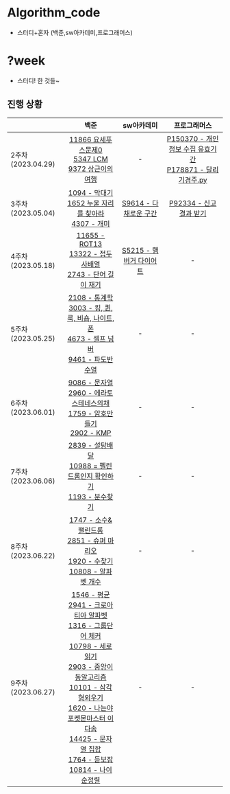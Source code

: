 # Algorithm_code
- 스터디+혼자 (백준,sw아카데미,프로그래머스)

# ?week
- 스터디! 한 것들~
## 진행 상황
||백준|sw아카데미|프로그래머스|
|:---|:---:|:---:|:---:|
|2주차(2023.04.29)|[11866 요세푸스문제0](https://www.acmicpc.net/problem/11866)<br>[5347 LCM](https://www.acmicpc.net/problem/5347)<br>[9372 상근이의 여행](https://www.acmicpc.net/problem/9372)|-|[P150370 - 개인정보 수집 유효기간](https://programmers.co.kr/)<br>[P178871 - 달리기경주.py](https://programmers.co.kr/)|
|3주차(2023.05.04)|[1094 - 막대기](https://www.acmicpc.net/problem/1094)<br>[1652 누울 자리를 찾아라](https://www.acmicpc.net/problem/1652)<br>[4307 - 개미](https://www.acmicpc.net/problem/4307)|[S9614 - 다채로운 구간](https://swexpertacademy.com/main/main.do)|[P92334 - 신고 결과 받기]()|
|4주차(2023.05.18)|[11655 - ROT13](https://www.acmicpc.net/problem/11655)<br>[13322 - 접두사배열](https://www.acmicpc.net/problem/13322)<br>[2743 - 단어 길이 재기](https://www.acmicpc.net/problem/2743)<br>|[S5215 - 햄버거 다이어트](https://swexpertacademy.com/main/main.do)|-|
|5주차(2023.05.25)|[2108 - 통계학](https://www.acmicpc.net/problem/2108)<br>[3003 - 킹, 퀸, 룩, 비숍, 나이트, 폰](https://www.acmicpc.net/problem/3003)<br>[4673 - 셀프 넘버](https://www.acmicpc.net/problem/4673)<br>[9461 - 파도반수열](https://www.acmicpc.net/problem/9461)<br>|-|-|
|6주차(2023.06.01)|[9086 - 문자열](https://www.acmicpc.net/problem/9086)<br>[2960 - 에라토스테네스의채](https://www.acmicpc.net/problem/2960)<br>[1759 - 암호만들기](https://www.acmicpc.net/problem/1759)<br>[2902 - KMP](https://www.acmicpc.net/problem/2902)|-|-|
|7주차(2023.06.06)|[2839 - 설탕배달](https://www.acmicpc.net/problem/2839)<br>[10988 = 펠린드롬인지 확인하기](https://www.acmicpc.net/problem/10988)<br>[1193 - 분수찾기](https://www.acmicpc.net/problem/1193)|-|-|
|8주차(2023.06.22)|[1747 - 소수&팰린드롬](https://www.acmicpc.net/problem/1747)<br>[2851 - 슈퍼 마리오](https://www.acmicpc.net/problem/2851)<br>[1920 - 수찾기](https://www.acmicpc.net/problem/1920)<br>[10808 - 알파벳 개수](https://www.acmicpc.net/problem/10808)|-|-|
|9주차(2023.06.27)|[1546 - 평균](https://www.acmicpc.net/problem/1546)<br>[2941 - 크로아티아 알파벳](https://www.acmicpc.net/problem/2941)<br>[1316 - 그룹단어 체커](https://www.acmicpc.net/problem/1316)<br>[10798 - 세로읽기](https://www.acmicpc.net/problem/10798)<br>[2903 - 중앙이동알고리즘](https://www.acmicpc.net/problem/2903)<br>[10101 - 삼각형외우기](https://www.acmicpc.net/problem/10101)<br>[1620 - 나는야 포켓몬마스터 이다솜](https://www.acmicpc.net/problem/1620)<br>[14425 - 문자열 집합](https://www.acmicpc.net/problem/14425)<br>[1764 - 듣보잡](https://www.acmicpc.net/problem/1764)<br>[10814 - 나이순정렬](https://www.acmicpc.net/problem/10814)|-|-|
